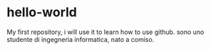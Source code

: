 # hello-world
My first repository, i will use it to learn how to use github. 
sono uno studente di ingegneria informatica, nato a comiso.